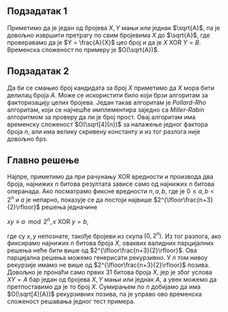 ## Подзадатак 1

Приметимо да је један од бројева $X,Y$ мањи или једнак $\sqrt{A}$, па је довољно извршити претрагу по свим бројевима $X$ до $\sqrt{A}$, где проверавамо да је $Y = \frac{A}{X}$ цео број и да је $X \text{ XOR } Y = B$. Временска сложеност по примеру је $O(\sqrt{A})$.

## Подзадатак 2

Да би се смањио број кандидата за број $X$ приметимо да $X$ мора бити делилац броја $A$. Може се искористити било који брзи алгоритам за факторизацију целих бројева. Један такав алгоритам је *Pollard-Rho* алгоритам, који се најчешће имплементира заједно са *Miller-Rabin* алгоритмом за проверу да ли је број прост. Овај алгоритам има временску сложеност $O(\sqrt[4]{n})$ за налажење једног фактора броја $n$, али има велику скривену константу и из тог разлога није довољно брз.

## Главно решење

Најпре, приметимо да при рачунању XOR вредности и производа два броја, најнижих $n$ битова резултата зависе само од најнижих $n$ битова операнада. Ако посматрамо фиксне вредности $n, a, b$, где је $0 \leq a, b < 2^n$ и $a$ је непарно, показује се да постоји највише $2^{\lfloor\frac{n+3}{2}\rfloor}$ решења једначине

$xy \equiv a \mod 2^n, x \text{ XOR } y = b$,

где су $x,y$ непознате, такође бројеви из скупа $[0, 2^n)$. Из тог разлога, ако фиксирамо најнижих $n$ битова броја $X$, оваквих валидних парцијалних решења неће бити више од $2^{\lfloor\frac{n+3}{2}\rfloor}$. Ова парцијална решења можемо генерисати рекурзивно. У $n$ том нивоу рекурзије имамо не више од $2^{\lfloor\frac{n+3}{2}\rfloor}$ позива. Довољно је пронаћи само првих $31$ битова броја $X$, јер је због услова $XY=A$ бар један од бројева $X,Y$ мањи или једнак $A$, а увек можемо да претпоставимо да је то број $X$. Сумирањем по $n$ добијамо да има $O(\sqrt[4]{A})$ рекурзивних позива, па је управо ово временска сложеност решавања једног тест примера.
